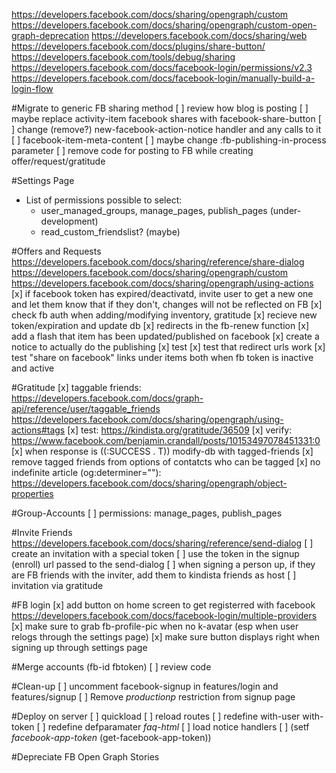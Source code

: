 https://developers.facebook.com/docs/sharing/opengraph/custom
https://developers.facebook.com/docs/sharing/opengraph/custom-open-graph-deprecation
https://developers.facebook.com/docs/sharing/web
https://developers.facebook.com/docs/plugins/share-button/
https://developers.facebook.com/tools/debug/sharing
https://developers.facebook.com/docs/facebook-login/permissions/v2.3
https://developers.facebook.com/docs/facebook-login/manually-build-a-login-flow


#Migrate to generic FB sharing method
[ ] review how blog is posting
[ ] maybe replace activity-item facebook shares with facebook-share-button
[ ] change (remove?) new-facebook-action-notice handler and any calls to it
[ ] facebook-item-meta-content
[ ] maybe change :fb-publishing-in-process parameter
[ ] remove code for posting to FB while creating offer/request/gratitude


#Settings Page
 - List of permissions possible to select:
    - user_managed_groups, manage_pages, publish_pages (under-development)
    - read_custom_friendslist? (maybe)

#Offers and Requests
https://developers.facebook.com/docs/sharing/reference/share-dialog
https://developers.facebook.com/docs/sharing/opengraph/custom
https://developers.facebook.com/docs/sharing/opengraph/using-actions
[x] if facebook token has expired/deactivatd, invite user to get a new one and let them know that if they don't, changes will not be reflected on FB
[x] check fb auth when adding/modifying inventory, gratitude
[x] recieve new token/expiration and update db
[x] redirects in the fb-renew function
[x] add a flash that item has been updated/published on facebook
[x] create a notice to actually do the publishing
[x] test
[x] test that redirect urls work
[x] test "share on facebook" links under items both when fb token is inactive and active

#Gratitude
[x] taggable friends:
https://developers.facebook.com/docs/graph-api/reference/user/taggable_friends
https://developers.facebook.com/docs/sharing/opengraph/using-actions#tags
[x] test: https://kindista.org/gratitude/36509
[x] verify: https://www.facebook.com/benjamin.crandall/posts/10153497078451331:0
[x] when response is ((:SUCCESS . T)) modify-db with tagged-friends
[x] remove tagged friends from options of contatcts who can be tagged
[x] no indefinite article (og:determiner=""):
https://developers.facebook.com/docs/sharing/opengraph/object-properties

#Group-Accounts
[ ] permissions:
    manage_pages, publish_pages

#Invite Friends
https://developers.facebook.com/docs/sharing/reference/send-dialog 
[ ] create an invitation with a special token
[ ] use the token in the signup (enroll) url passed to the send-dialog
[ ] when signing a person up, if they are FB friends with the inviter, add them to kindista friends as host
[ ] invitation via gratitude

#FB login
[x] add button on home screen to get registerred with facebook
https://developers.facebook.com/docs/facebook-login/multiple-providers
[x] make sure to grab fb-profile-pic when no k-avatar (esp when user relogs through the settings page)
[x] make sure button displays right when signing up through settings page

#Merge accounts (fb-id fbtoken)
[ ] review code

#Clean-up
[ ] uncomment facebook-signup in features/login and features/signup
[ ] Remove *productionp* restriction from signup page

#Deploy on server
[ ] quickload
[ ] reload routes
[ ] redefine with-user with-token
[ ] redefine defparamater *faq-html*
[ ] load notice handlers
[ ] (setf *facebook-app-token* (get-facebook-app-token))

#Depreciate FB Open Graph Stories
